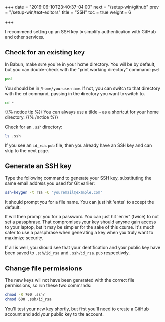 +++
date = "2016-06-10T23:40:37-04:00"
next = "/setup-win/github"
prev = "/setup-win/text-editors"
title = "SSH"
toc = true
weight = 6

+++

I recommend setting up an SSH key to simplify authentication with GitHub and other services.

## Check for an existing key

In Babun, make sure you're in your home directory. You will be by default, but you can double-check with the "print working directory" command: `pwd`

```zsh
pwd
```

You should be in `/home/yourusername`. If not, you can switch to that directory with the `cd` command, passing in the directory you want to switch to.

```zsh
cd ~
```

{{% notice tip %}}
You can always use a tilde `~` as a shortcut for your home directory.
{{% /notice %}}

Check for an `.ssh` directory:

```zsh
ls .ssh
```

If you see an `id_rsa.pub` file, then you already have an SSH key and can skip to the next page.

## Generate an SSH key

Type the following command to generate your SSH key, substituting the same email address you used for Git earlier:

```zsh
ssh-keygen -t rsa -C "youremail@example.com"
```

It should prompt you for a file name. You can just hit 'enter' to accept the default.

It will then prompt you for a password. You can just hit 'enter' (twice) to not set a passphrase. That compromises your key should anyone gain access to your laptop, but it may be simpler for the sake of this course. It's much safer to use a passphrase when generating a key when you truly want to maximize security.

If all is well, you should see that your identification and your public key have been saved to `.ssh/id_rsa` and `.ssh/id_rsa.pub` respectively.

## Change file permissions

The new keys will not have been generated with the correct file permissions, so run these two commands:

```zsh
chmod -R 700 .ssh/
chmod 600 .ssh/id_rsa
```

You'll test your new key shortly, but first you'll need to create a GitHub account and add your public key to the account.
